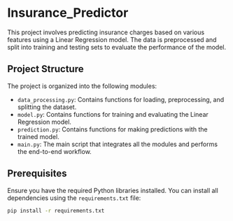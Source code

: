 # Insurance_Predictor

This project involves predicting insurance charges based on various features using a Linear Regression model. The data is preprocessed and split into training and testing sets to evaluate the performance of the model.

## Project Structure

The project is organized into the following modules:

- `data_processing.py`: Contains functions for loading, preprocessing, and splitting the dataset.
- `model.py`: Contains functions for training and evaluating the Linear Regression model.
- `prediction.py`: Contains functions for making predictions with the trained model.
- `main.py`: The main script that integrates all the modules and performs the end-to-end workflow.

## Prerequisites

Ensure you have the required Python libraries installed. You can install all dependencies using the `requirements.txt` file:

```bash
pip install -r requirements.txt
